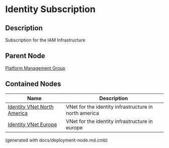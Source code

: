 # Identity Subscription
## Description
Subscription for the IAM Infrastructure

## Parent Node
[Platform Management Group](../../../mybank/it-management/azure/platform-management-group.md)
## Contained Nodes
Name | Description 
---|---
[Identity  VNet North America](../../../mybank/it-management/azure/identity-vnet-north-america.md) | VNet for the identity infrastructure in north america
[Identity VNet Europe](../../../mybank/it-management/azure/identity-vnet-europe.md) | VNet for the identity infrastructure in europe


(generated with docs/deployment-node.md.cmb)
